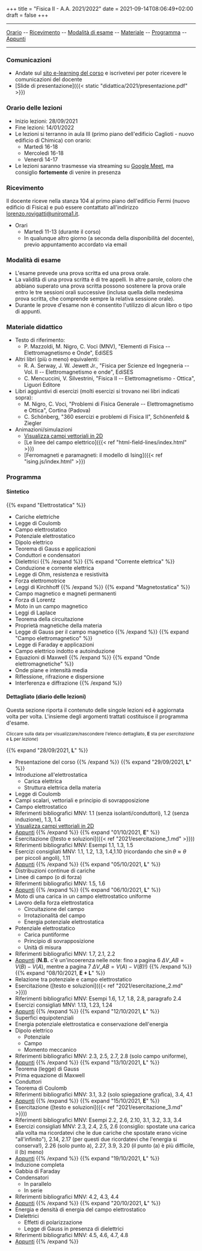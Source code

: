 +++
title = "Fisica II - A.A. 2021/2022"
date = 2021-09-14T08:06:49+02:00
draft = false
+++

---

[Orario](#orario-delle-lezioni) -- [Ricevimento](#ricevimento) -- [Modalità di esame](#modalit-agrave-di-esame) -- [Materiale](#materiale-didattico) -- [Programma](#programma) -- [Appunti](#appunti)

---

### Comunicazioni

* Andate sul [sito e-learning del corso](https://elearning.uniroma1.it/course/view.php?id=13879) e iscrivetevi per poter ricevere le comunicazioni del docente
* [Slide di presentazione]({{< static "didattica/2021/presentazione.pdf" >}})

### Orario delle lezioni

* Inizio lezioni: 28/09/2021
* Fine lezioni: 14/01/2022
* Le lezioni si terranno in aula III (primo piano dell'edificio Caglioti - nuovo edificio di Chimica) con orario:
	* Martedì 16-18
	* Mercoledì 16-18
	* Venerdì 14-17
* Le lezioni saranno trasmesse via streaming su [Google Meet](https://meet.google.com/qam-mhzv-evo), ma consiglio **fortemente** di venire in presenza

### Ricevimento

Il docente riceve nella stanza 104 al primo piano dell'edificio Fermi (nuovo edificio di Fisica) e può essere contattato all'indirizzo [lorenzo.rovigatti@uniroma1.it](mailto:lorenzo.rovigatti@uniroma1.it).

* Orari
	* Martedì 11-13 (durante il corso)
	* In qualunque altro giorno (a seconda della disponibilità del docente), previo appuntamento accordato via email

### Modalit&agrave; di esame

* L'esame prevede una prova scritta ed una prova orale.
* La validità di una prova scritta è di tre appelli. In altre parole, coloro che abbiano superato una prova scritta possono sostenere la prova orale entro le tre sessioni orali successive (inclusa quella della medesima prova scritta, che comprende sempre la relativa sessione orale). 
* Durante le prove d'esame non è consentito l'utilizzo di alcun libro o tipo di appunti.

### Materiale didattico

* Testo di riferimento:
	* P. Mazzoldi, M. Nigro, C. Voci (MNV), "Elementi di Fisica -- Elettromagnetismo e Onde", EdiSES
* Altri libri (più o meno) equivalenti:
	* R. A. Serway, J. W. Jewett Jr., "Fisica per Scienze ed Ingegneria -- Vol. II -- Elettromagnetismo e onde", EdiSES
	* C. Mencuccini, V. Silvestrini, "Fisica II -- Elettromagnetismo - Ottica", Liguori Editore
* Libri aggiuntivi di esercizi (molti esercizi si trovano nei libri indicati sopra):
	* M. Nigro, C. Voci, "Problemi di Fisica Generale -- Elettromagnetismo e Ottica", Cortina (Padova)
	* C. Schönberg, "360 esercizi e problemi di Fisica II", Schönenfeld & Ziegler
* Animazioni/simulazioni
	* [Visualizza campi vettoriali in 2D](https://www.geogebra.org/m/QPE4PaDZ)
	* [Le linee del campo elettrico]({{< ref "html-field-lines/index.html" >}})
	* [Ferromagneti e paramagneti: il modello di Ising]({{< ref "ising.js/index.html" >}})

### Programma

#### Sintetico

{{% expand "Elettrostatica" %}}
* Cariche elettriche
* Legge di Coulomb
* Campo elettrostatico
* Potenziale elettrostatico
* Dipolo elettrico
* Teorema di Gauss e applicazioni
* Conduttori e condensatori
* Dielettrici
{{% /expand %}}
{{% expand "Corrente elettrica" %}}
* Conduzione e corrente elettrica
* Legge di Ohm, resistenza e resistività
* Forza elettromotrice
* Leggi di Kirchhoff
{{% /expand %}}
{{% expand "Magnetostatica" %}}
* Campo magnetico e magneti permanenti
* Forza di Lorentz
* Moto in un campo magnetico
* Leggi di Laplace
* Teorema della circuitazione
* Proprietà magnetiche della materia
* Legge di Gauss per il campo magnetico
{{% /expand %}}
{{% expand "Campo elettromagnetico" %}}
* Legge di Faraday e applicazioni
* Campo elettrico indotto e autoinduzione
* Equazioni di Maxwell
{{% /expand %}}
{{% expand "Onde elettromagnetiche" %}}
* Onde piane e intensità media
* Riflessione, rifrazione e dispersione
* Interferenza e diffrazione
{{% /expand %}}

#### Dettagliato (diario delle lezioni)

Questa sezione riporta il contenuto delle singole lezioni ed è aggiornata volta per volta. L'insieme degli argomenti trattati costituisce il programma d'esame.

<small>Cliccare sulla data per visualizzare/nascondere l'elenco dettagliato, **E** sta per *esercitazione* e **L** per *lezione*)</small>

{{% expand "28/09/2021, <b>L</b>" %}}
* Presentazione del corso
{{% /expand %}}
{{% expand "29/09/2021, <b>L</b>" %}}
* Introduzione all'elettrostatica
	* Carica elettrica
	* Struttura elettrica della materia
* Legge di Coulomb
* Campi scalari, vettoriali e principio di sovrapposizione
* Campo elettrostatico
* Riferimenti bibliografici MNV: 1.1 (senza isolanti/conduttori), 1.2 (senza induzione), 1.3, 1.4
* [Visualizza campi vettoriali in 2D](https://www.geogebra.org/m/QPE4PaDZ)
* [Appunti](../../files/appunti/2021/appunti_29_09.pdf)
{{% /expand %}}
{{% expand "01/10/2021, <b>E</b>" %}}
* Esercitazione ([testo e soluzioni]({{< ref "2021/esercitazione_1.md" >}}))
* Riferimenti bibliografici MNV: Esempi 1.1, 1.3, 1.5
* Esercizi consigliati MNV: 1.1, 1.2, 1.3, 1.4,1.10 (ricordando che $\sin \theta \approx \theta$ per piccoli angoli), 1.11
* [Appunti](../../files/appunti/2021/appunti_01_10.pdf)
{{% /expand %}}
{{% expand "05/10/2021, <b>L</b>" %}}
* Distribuzioni continue di cariche
* Linee di campo (o di forza)
* Riferimenti bibliografici MNV: 1.5, 1.6
* [Appunti](../../files/appunti/2021/appunti_05_10.pdf)
{{% /expand %}}
{{% expand "06/10/2021, <b>L</b>" %}}
* Moto di una carica in un campo elettrostatico uniforme
* Lavoro della forza elettrostatica
	* Circuitazione del campo
	* Irrotazionalità del campo
	* Energia potenziale elettrostatica
* Potenziale elettrostatico
	* Carica puntiforme
	* Principio di sovrapposizione
	* Unità di misura
* Riferimenti bibliografici MNV: 1.7, 2.1, 2.2
* [Appunti](../../files/appunti/2021/appunti_06_10.pdf) (**N.B.** c'è un'incoerenza nelle note: fino a pagina 6 $\Delta V\_{AB} = V(B) - V(A)$, mentre a pagina 7 $\Delta V\_{AB} = V(A) - V(B)$!)
{{% /expand %}}
{{% expand "08/10/2021, <b>E + L</b>" %}}
* Relazione tra potenziale e campo elettrostatico
* Esercitazione ([testo e soluzioni]({{< ref "2021/esercitazione_2.md" >}}))
* Riferimenti bibliografici MNV: Esempi 1.6, 1.7, 1.8, 2.8, paragrafo 2.4
* Esercizi consigliati MNV: 1.13, 1.23, 1.24
* [Appunti](../../files/appunti/2021/appunti_08_10.pdf)
{{% /expand %}}
{{% expand "12/10/2021, <b>L</b>" %}}
* Superfici equipotenziali
* Energia potenziale elettrostatica e conservazione dell'energia
* Dipolo elettrico
	* Potenziale
	* Campo
	* Momento meccanico
* Riferimenti bibliografici MNV: 2.3, 2.5, 2.7, 2.8 (solo campo uniforme),
* [Appunti](../../files/appunti/2021/appunti_12_10.pdf)
{{% /expand %}}
{{% expand "13/10/2021, <b>L</b>" %}}
* Teorema (legge) di Gauss
* Prima equazione di Maxwell
* Conduttori
* Teorema di Coulomb
* Riferimenti bibliografici MNV: 3.1, 3.2 (solo spiegazione grafica), 3.4, 4.1
* [Appunti](../../files/appunti/2021/appunti_13_10.pdf)
{{% /expand %}}
{{% expand "15/10/2021, <b>E</b>" %}}
* Esercitazione ([testo e soluzioni]({{< ref "2021/esercitazione_3.md" >}}))
* Riferimenti bibliografici MNV: Esempi 2.2, 2.6, 2.10, 3.1, 3.2, 3.3, 3.4
* Esercizi consigliati MNV: 2.3, 2.4, 2.5, 2.6 (consiglio: spostate una carica alla volta ma ricordatevi che le due cariche che spostate erano vicine "all'infinito"), 2.14, 2.17 (per questi due ricordatevi che l'energia si conserva!), 2.26 (solo punto a), 2.27, 3.9, 3.20 (il punto (a) è più difficile, il (b) meno)
* [Appunti](../../files/appunti/2021/appunti_15_10.pdf)
{{% /expand %}}
{{% expand "19/10/2021, <b>L</b>" %}}
* Induzione completa
* Gabbia di Faraday
* Condensatori
	* In parallelo
	* In serie
* Riferimenti bibliografici MNV: 4.2, 4.3, 4.4
* [Appunti](../../files/appunti/2021/appunti_19_10.pdf)
{{% /expand %}}
{{% expand "20/10/2021, <b>L</b>" %}}
* Energia e densità di energia del campo elettrostatico
* Dielettrici
	* Effetti di polarizzazione
	* Legge di Gauss in presenza di dielettrici
* Riferimenti bibliografici MNV: 4.5, 4.6, 4.7, 4.8
* [Appunti](../../files/appunti/2021/appunti_20_10.pdf)
{{% /expand %}}
